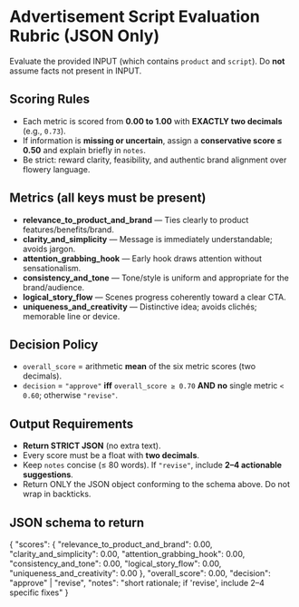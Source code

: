 # Advertisement Script Evaluation Rubric (JSON Only)

Evaluate the provided INPUT (which contains `product` and `script`). Do **not** assume facts not present in INPUT.

## Scoring Rules
- Each metric is scored from **0.00 to 1.00** with **EXACTLY two decimals** (e.g., `0.73`).
- If information is **missing or uncertain**, assign a **conservative score ≤ 0.50** and explain briefly in `notes`.
- Be strict: reward clarity, feasibility, and authentic brand alignment over flowery language.

## Metrics (all keys must be present)
- **relevance_to_product_and_brand** — Ties clearly to product features/benefits/brand.
- **clarity_and_simplicity** — Message is immediately understandable; avoids jargon.
- **attention_grabbing_hook** — Early hook draws attention without sensationalism.
- **consistency_and_tone** — Tone/style is uniform and appropriate for the brand/audience.
- **logical_story_flow** — Scenes progress coherently toward a clear CTA.
- **uniqueness_and_creativity** — Distinctive idea; avoids clichés; memorable line or device.

## Decision Policy
- `overall_score` = arithmetic **mean** of the six metric scores (two decimals).
- `decision` = `"approve"` **iff** `overall_score ≥ 0.70` **AND** **no** single metric `< 0.60`; otherwise `"revise"`.

## Output Requirements
- **Return STRICT JSON** (no extra text).
- Every score must be a float with **two decimals**.
- Keep `notes` concise (≤ 80 words). If `"revise"`, include **2–4 actionable suggestions**.
- Return ONLY the JSON object conforming to the schema above. Do not wrap in backticks.

## JSON schema to return
{
  "scores": {
    "relevance_to_product_and_brand": 0.00,
    "clarity_and_simplicity": 0.00,
    "attention_grabbing_hook": 0.00,
    "consistency_and_tone": 0.00,
    "logical_story_flow": 0.00,
    "uniqueness_and_creativity": 0.00
  },
  "overall_score": 0.00,
  "decision": "approve" | "revise",
  "notes": "short rationale; if 'revise', include 2–4 specific fixes"
}
